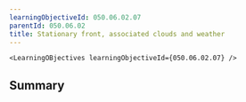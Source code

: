 ```yaml
---
learningObjectiveId: 050.06.02.07
parentId: 050.06.02
title: Stationary front, associated clouds and weather
---
```


```tsx eval
<LearningOBjectives learningObjectiveId={050.06.02.07} />
```

## Summary

